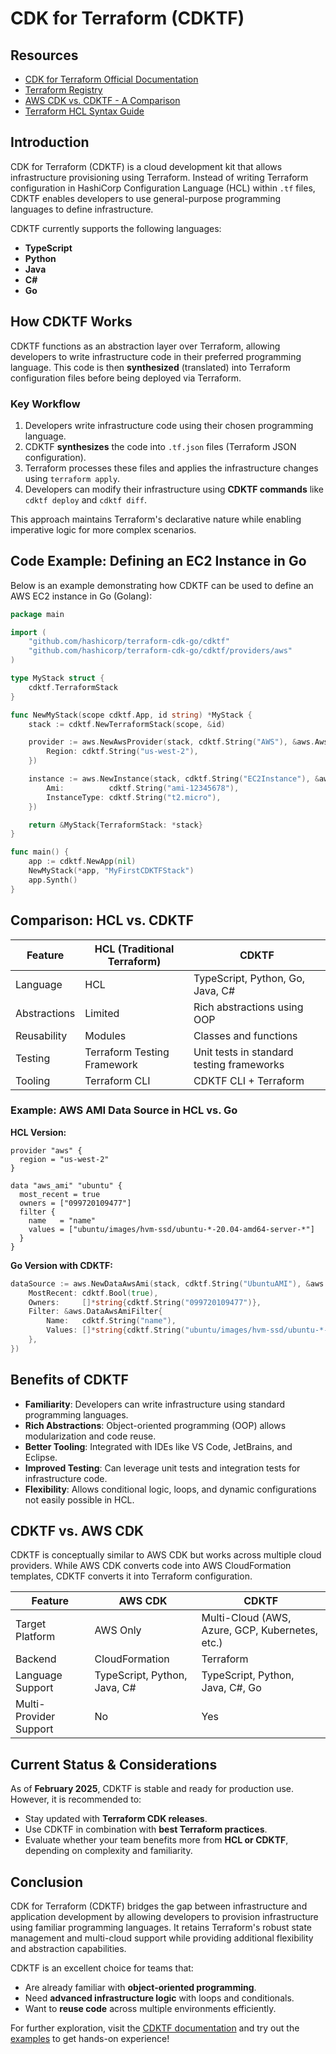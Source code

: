 # CDK for Terraform (CDKTF)

## Resources
- [CDK for Terraform Official Documentation](https://developer.hashicorp.com/terraform/cdktf)
- [Terraform Registry](https://registry.terraform.io/)
- [AWS CDK vs. CDKTF - A Comparison](https://aws.amazon.com/cdk/)
- [Terraform HCL Syntax Guide](https://developer.hashicorp.com/terraform/language/syntax)

## Introduction
CDK for Terraform (CDKTF) is a cloud development kit that allows infrastructure provisioning using Terraform. Instead of writing Terraform configuration in HashiCorp Configuration Language (HCL) within `.tf` files, CDKTF enables developers to use general-purpose programming languages to define infrastructure.

CDKTF currently supports the following languages:
- **TypeScript**
- **Python**
- **Java**
- **C#**
- **Go**

## How CDKTF Works
CDKTF functions as an abstraction layer over Terraform, allowing developers to write infrastructure code in their preferred programming language. This code is then **synthesized** (translated) into Terraform configuration files before being deployed via Terraform.

### Key Workflow
1. Developers write infrastructure code using their chosen programming language.
2. CDKTF **synthesizes** the code into `.tf.json` files (Terraform JSON configuration).
3. Terraform processes these files and applies the infrastructure changes using `terraform apply`.
4. Developers can modify their infrastructure using **CDKTF commands** like `cdktf deploy` and `cdktf diff`.

This approach maintains Terraform's declarative nature while enabling imperative logic for more complex scenarios.

## Code Example: Defining an EC2 Instance in Go
Below is an example demonstrating how CDKTF can be used to define an AWS EC2 instance in Go (Golang):

```go
package main

import (
    "github.com/hashicorp/terraform-cdk-go/cdktf"
    "github.com/hashicorp/terraform-cdk-go/cdktf/providers/aws"
)

type MyStack struct {
    cdktf.TerraformStack
}

func NewMyStack(scope cdktf.App, id string) *MyStack {
    stack := cdktf.NewTerraformStack(scope, &id)

    provider := aws.NewAwsProvider(stack, cdktf.String("AWS"), &aws.AwsProviderConfig{
        Region: cdktf.String("us-west-2"),
    })

    instance := aws.NewInstance(stack, cdktf.String("EC2Instance"), &aws.InstanceConfig{
        Ami:          cdktf.String("ami-12345678"),
        InstanceType: cdktf.String("t2.micro"),
    })

    return &MyStack{TerraformStack: *stack}
}

func main() {
    app := cdktf.NewApp(nil)
    NewMyStack(*app, "MyFirstCDKTFStack")
    app.Synth()
}
```

## Comparison: HCL vs. CDKTF
| Feature | HCL (Traditional Terraform) | CDKTF |
|---------|----------------------------|-------|
| Language | HCL | TypeScript, Python, Go, Java, C# |
| Abstractions | Limited | Rich abstractions using OOP |
| Reusability | Modules | Classes and functions |
| Testing | Terraform Testing Framework | Unit tests in standard testing frameworks |
| Tooling | Terraform CLI | CDKTF CLI + Terraform |

### Example: AWS AMI Data Source in HCL vs. Go
**HCL Version:**
```hcl
provider "aws" {
  region = "us-west-2"
}

data "aws_ami" "ubuntu" {
  most_recent = true
  owners = ["099720109477"]
  filter {
    name   = "name"
    values = ["ubuntu/images/hvm-ssd/ubuntu-*-20.04-amd64-server-*"]
  }
}
```

**Go Version with CDKTF:**
```go
dataSource := aws.NewDataAwsAmi(stack, cdktf.String("UbuntuAMI"), &aws.DataAwsAmiConfig{
    MostRecent: cdktf.Bool(true),
    Owners:     []*string{cdktf.String("099720109477")},
    Filter: &aws.DataAwsAmiFilter{
        Name:   cdktf.String("name"),
        Values: []*string{cdktf.String("ubuntu/images/hvm-ssd/ubuntu-*-20.04-amd64-server-*")},
    },
})
```

## Benefits of CDKTF
- **Familiarity**: Developers can write infrastructure using standard programming languages.
- **Rich Abstractions**: Object-oriented programming (OOP) allows modularization and code reuse.
- **Better Tooling**: Integrated with IDEs like VS Code, JetBrains, and Eclipse.
- **Improved Testing**: Can leverage unit tests and integration tests for infrastructure code.
- **Flexibility**: Allows conditional logic, loops, and dynamic configurations not easily possible in HCL.

## CDKTF vs. AWS CDK
CDKTF is conceptually similar to AWS CDK but works across multiple cloud providers. While AWS CDK converts code into AWS CloudFormation templates, CDKTF converts it into Terraform configuration.

| Feature | AWS CDK | CDKTF |
|---------|--------|-------|
| Target Platform | AWS Only | Multi-Cloud (AWS, Azure, GCP, Kubernetes, etc.) |
| Backend | CloudFormation | Terraform |
| Language Support | TypeScript, Python, Java, C# | TypeScript, Python, Java, C#, Go |
| Multi-Provider Support | No | Yes |

## Current Status & Considerations
As of **February 2025**, CDKTF is stable and ready for production use. However, it is recommended to:
- Stay updated with **Terraform CDK releases**.
- Use CDKTF in combination with **best Terraform practices**.
- Evaluate whether your team benefits more from **HCL or CDKTF**, depending on complexity and familiarity.

## Conclusion
CDK for Terraform (CDKTF) bridges the gap between infrastructure and application development by allowing developers to provision infrastructure using familiar programming languages. It retains Terraform's robust state management and multi-cloud support while providing additional flexibility and abstraction capabilities.

CDKTF is an excellent choice for teams that:
- Are already familiar with **object-oriented programming**.
- Need **advanced infrastructure logic** with loops and conditionals.
- Want to **reuse code** across multiple environments efficiently.

For further exploration, visit the [CDKTF documentation](https://developer.hashicorp.com/terraform/cdktf) and try out the [examples](https://developer.hashicorp.com/terraform/cdktf/docs/examples) to get hands-on experience!

